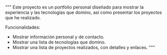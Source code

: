 """
Este proyecto es un portfolio personal diseñado para mostrar la experiencia y las tecnologías que domino, así como presentar los proyectos que he realizado.

Funcionalidades:
- Mostrar información personal y de contacto.
- Mostrar una lista de tecnologías que domino.
- Mostrar una lista de proyectos realizados, con detalles y enlaces.
"""
